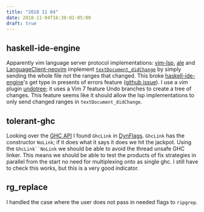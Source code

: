 ```yaml
---
title: "2018 11 04"
date: 2018-11-04T16:30:01-05:00
draft: true
---
```


## haskell-ide-engine

Apparently vim language server protocol implementations: [vim-lsp](https://github.com/prabirshrestha/vim-lsp), [ale](https://github.com/w0rp/ale) and [LanguageClient-neovim](https://github.com/autozimu/LanguageClient-neovim) implement [`textDocument_didChange`](https://microsoft.github.io/language-server-protocol/specification#textDocument_didChange) by simply sending the whole file not the ranges that changed.
This broke [haskell-ide-engine](https://github.com/haskell/haskell-ide-engine)'s get type in presents of errors feature ([github issue](https://github.com/haskell/haskell-ide-engine/issues/924)).
I use a vim plugin [undotree](https://github.com/mbbill/undotree); it uses a Vim 7 feature Undo branches to create a tree of changes.
This feature seems like it should allow the lsp implementations to only send changed ranges in `textDocument_didChange`.

## tolerant-ghc

Looking over the [GHC API](http://hackage.haskell.org/package/ghc) I found `GhcLink` in [DynFlags](http://hackage.haskell.org/package/ghc-8.6.1/docs/DynFlags.html).
`GhcLink` has the constructor `NoLink`; if it does what it says it does we hit the jackpot.
Using the `GhcLink``NoLink` we should be able to avoid the thread unsafe GHC linker.
This means we should be able to test the products of fix strategies in parallel from the start no need for multiplexing onto as single ghc.
I still have to check this works, but this is a very good indicator.


## rg_replace

I handled the case where the user does not pass in needed flags to `ripgrep`. 


